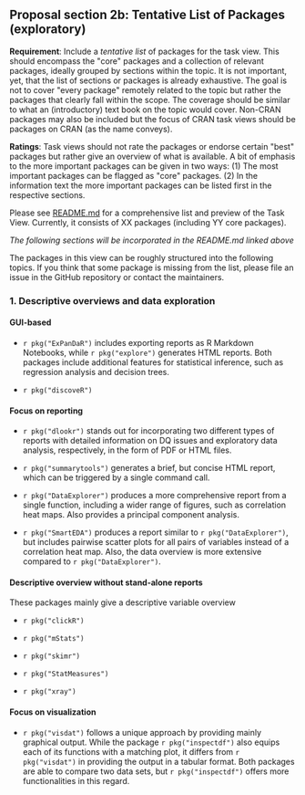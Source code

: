 ## Proposal section 2b: Tentative List of Packages (exploratory)

**Requirement**: Include a _tentative list_ of packages for the task view. This should encompass the "core" packages
  and a collection of relevant packages, ideally grouped by sections within the topic. It is not important, yet,
  that the list of sections or packages is already exhaustive.
   The goal is not to cover "every package" remotely related to the topic but rather the packages that clearly fall within the scope. The coverage should be similar to what an (introductory) text book on the topic would cover. Non-CRAN packages may also be included but the focus of CRAN task views should be packages on CRAN (as the name conveys).
   
**Ratings**: Task views should not rate the packages or endorse certain "best" packages but rather give an overview of what is available. A bit of emphasis to the more important packages can be given in two ways: (1) The most important packages can be flagged as "core" packages. (2) In the information text the more important packages can be listed first in the respective sections.
  
Please see [README.md](README.md) for a comprehensive list and preview of the Task View. Currently, it consists of XX packages (including YY core packages). 
  
*The following sections will be incorporated in the README.md linked above*

The packages in this view can be roughly structured into the following topics. 
If you think that some package is missing from the list, please file an issue in the GitHub repository or contact the maintainers.
  
### 1. Descriptive overviews and data exploration
  
#### GUI-based 

-   `r pkg("ExPanDaR")` includes exporting reports as R Markdown Notebooks, while `r pkg("explore")` generates HTML reports. Both packages include additional features for statistical inference, such as regression analysis and decision trees.

-   `r pkg("discoveR")`

#### Focus on reporting

-  `r pkg("dlookr")` stands out for incorporating two different types of reports with detailed information on DQ issues and exploratory data analysis, respectively, in the form of PDF or HTML files. 

-   `r pkg("summarytools")` generates a brief, but concise HTML report, which can be triggered by a single command call. 

- `r pkg("DataExplorer")` produces a more comprehensive report from a single function, including a wider range of figures, such as correlation heat maps. Also provides a principal component analysis.

- `r pkg("SmartEDA")` produces a report similar to `r pkg("DataExplorer")`, but includes pairwise scatter plots for all pairs of variables instead of a correlation heat map. Also, the data overview is more extensive compared to `r pkg("DataExplorer")`.

#### Descriptive overview without stand-alone reports

These packages mainly give a descriptive variable overview

-  `r pkg("clickR")`

-  `r pkg("mStats")`

-  `r pkg("skimr")` 

-  `r pkg("StatMeasures")` 

-  `r pkg("xray")` 

#### Focus on visualization

-  `r pkg("visdat")` follows a unique approach by providing mainly graphical output. While the package `r pkg("inspectdf")` also equips each of its functions with a matching plot, it differs from `r pkg("visdat")` in providing the output in a tabular format. Both packages are able to compare two data sets, but `r pkg("inspectdf")` offers more functionalities in this regard.
  